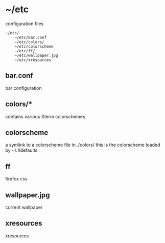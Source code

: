 # ~/etc
configuration files

	~/etc/
		~/etc/bar.conf
		~/etc/colors/
		~/etc/colorscheme
		~/etc/ff/
		~/etc/wallpaper.jpg
		~/etc/xresources

## bar.conf
bar configuration

## colors/\*
contains various Xterm colorschemes

## colorscheme
a symlink to a colorscheme file in ./colors/
this is the colorscheme loaded by ~/.Xdefaults

## ff
firefox css

## wallpaper.jpg
current wallpaper

## xresources
xresources
